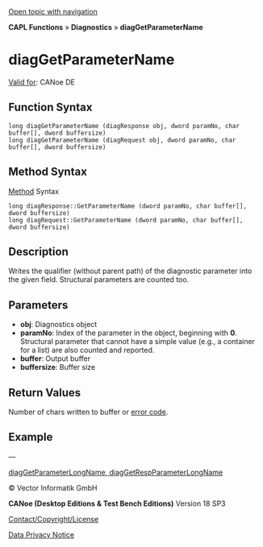 [Open topic with navigation](../../../../../CANoeDEFamily.htm#Topics/CAPLFunctions/Diagnostics/Functions/CAPLfunctionDiagGetParameterName.md)

**CAPL Functions** » **Diagnostics** » **diagGetParameterName**

# diagGetParameterName

[Valid for](../../../Shared/FeatureAvailability.md): CANoe DE

## Function Syntax

```plaintext
long diagGetParameterName (diagResponse obj, dword paramNo, char buffer[], dword buffersize)
long diagGetParameterName (diagRequest obj, dword paramNo, char buffer[], dword buffersize)
```

## Method Syntax

[Method](../../../Shared/CAPL/General/ClassesAndObjects.md) Syntax

```plaintext
long diagResponse::GetParameterName (dword paramNo, char buffer[], dword buffersize)
long diagRequest::GetParameterName (dword paramNo, char buffer[], dword buffersize)
```

## Description

Writes the qualifier (without parent path) of the diagnostic parameter into the given field. Structural parameters are counted too.

## Parameters

- **obj**: Diagnostics object
- **paramNo**: Index of the parameter in the object, beginning with **0**. Structural parameter that cannot have a simple value (e.g., a container for a list) are also counted and reported.
- **buffer**: Output buffer
- **buffersize**: Buffer size

## Return Values

Number of chars written to buffer or [error code](../CAPLfunctionsDiagnosticsErrorCode.md).

## Example

—

[diagGetParameterLongName, diagGetRespParameterLongName](CAPLfunctiondiagGetParameterLongName.md)

© Vector Informatik GmbH

**CANoe (Desktop Editions & Test Bench Editions)** Version 18 SP3

[Contact/Copyright/License](../../../Shared/ContactCopyrightLicense.md)

[Data Privacy Notice](https://www.vector.com/int/en/company/get-info/privacy-policy/)